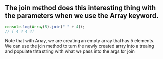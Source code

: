 ## The join method does this interesting thing with the parameters when we use the Array keyword. 

```javascript
console.log(Array(5).join(" " + 4));
// [ 4 4 4 4]

```

Note that with Array, we are creating an empty array that has 5 elements. We can use the join method to turn the newly created array into a treaing and populate thta string with what we pass into the args for join
